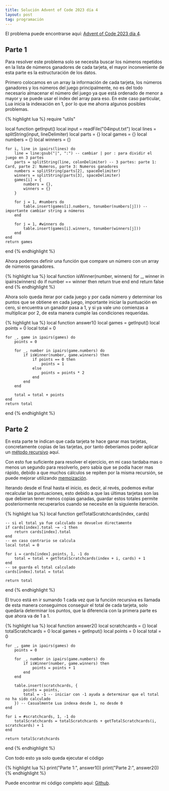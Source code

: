 ```yaml
---
title: Solución Advent of Code 2023 día 4
layout: post
tag: programación
---
```


El problema puede encontrarse aquí: [Advent of Code 2023 día 4](https://adventofcode.com/2023/day/4).

## Parte 1

Para resolver este problema solo se necesita buscar los números repetidos en la lista de números ganadores de cada tarjeta, el mayor inconveniente de esta parte es la estructuración de los datos.

Primero colocamos en un array la información de cada tarjeta, los números ganadores y los números del juego principalmente, no es del todo necesario almacenar el número del juego ya que está ordenado de menor a mayor y se puede usar el index del array para eso. En este caso particular, Lua inicia la indexación en 1, por lo que me ahorra algunos posibles problemas.

{% highlight lua %}
require "utils"

local function getInput()
    local input = readFile("04input.txt")
    local lines = splitString(input, lineDelimiter)
    local parts = {}
    local games = {}
    local numbers = {}
    local winners = {}

    for i, line in ipairs(lines) do
        line = line:gsub("|", ":") -- cambiar | por : para dividir el juego en 3 partes
        parts = splitString(line, colonDelimiter) -- 3 partes: parte 1: Card, parte 2: Numeros, parte 3: Numeros ganadores
        numbers = splitString(parts[2], spaceDelimiter)
        winners = splitString(parts[3], spaceDelimiter)
        games[i] = {
            numbers = {},
            winners = {}
        }

        for j = 1, #numbers do
            table.insert(games[i].numbers, tonumber(numbers[j])) -- importante cambiar string a números
        end

        for j = 1, #winners do
            table.insert(games[i].winners, tonumber(winners[j]))
        end
    end
    return games
end
{% endhighlight %}

Ahora podemos definir una función que compare un número con un array de números ganadores.

{% highlight lua %}
local function isWinner(number, winners)
    for _, winner in ipairs(winners) do
        if number == winner then
            return true
        end
    end
    return false
end
{% endhighlight %}

Ahora solo queda iterar por cada juego y por cada número y determinar los puntos que se obtiene en cada juego, importante iniciar la puntuación en cero, si encuentra un ganador pasa a 1, y si ya vale uno comienzas a multiplicar por 2, de esta manera cumple las condiciones requeridas.

{% highlight lua %}
local function answer1()
    local games = getInput()
    local points = 0
    local total = 0

    for _, game in ipairs(games) do
        points = 0

        for _, number in ipairs(game.numbers) do
            if isWinner(number, game.winners) then
                if points == 0 then
                    points = 1
                else
                    points = points * 2
                end
            end
        end

        total = total + points
    end
    return total
end
{% endhighlight %}

## Parte 2

En esta parte te indican que cada tarjeta te hace ganar mas tarjetas, concretamente copias de las tarjetas, por tanto deberíamos poder aplicar un [método recursivo](https://es.wikipedia.org/wiki/Recursi%C3%B3n) aquí.

Con esto fue suficiente para resolver el ejercicio, en mi caso tardaba mas o menos un segundo para resolverlo, pero sabía que se podía hacer mas rápido, debido a que muchos cálculos se repiten por la misma recursión, se puede mejorar utilizando [memoización](https://es.wikipedia.org/wiki/Memoizaci%C3%B3n).

Iterando desde el final hasta el inicio, es decir, al revés, podemos evitar recalcular las puntuaciones, esto debido a que las últimas tarjetas son las que debieran tener menos copias ganadas, guardar estos totales permite posteriormente recuperarlos cuando se necesite en la siguiente iteración.

{% highlight lua %}
local function getTotalScratchcards(index, cards)

    -- si el total ya fue calculado se devuelve directamente
    if cards[index].total ~= -1 then
        return cards[index].total
    end
    -- en caso contrario se calcula
    local total = 0

    for i = cards[index].points, 1, -1 do
        total = total + getTotalScratchcards(index + i, cards) + 1
    end
    -- se guarda el total calculado
    cards[index].total = total

    return total
end
{% endhighlight %}

El truco está en ir sumando 1 cada vez que la función recursiva es llamada de esta manera conseguimos conseguir el total de cada tarjeta, solo quedaría determinar los puntos, que la diferencia con la primera parte es que ahora va de 1 a 1.

{% highlight lua %}
local function answer2()
    local scratchcards = {}
    local totalScratchcards = 0
    local games = getInput()
    local points = 0
    local total = 0

    for _, game in ipairs(games) do
        points = 0

        for _, number in ipairs(game.numbers) do
            if isWinner(number, game.winners) then
                points = points + 1
            end
        end

        table.insert(scratchcards, {
            points = points,
            total = -1 -- iniciar con -1 ayuda a determinar que el total no ha sido calculado
        }) -- Casualmente Lua indexa desde 1, no desde 0
    end

    for i = #scratchcards, 1, -1 do
        totalScratchcards = totalScratchcards + getTotalScratchcards(i, scratchcards) + 1
    end

    return totalScratchcards
end
{% endhighlight %}

Con todo esto ya solo queda ejecutar el código

{% highlight lua %}
print("Parte 1:", answer1())
print("Parte 2:", answer2())
{% endhighlight %}

Puede encontrar mi código completo aquí: [Github](https://github.com/DeybisMelendez/AdventOfCode).